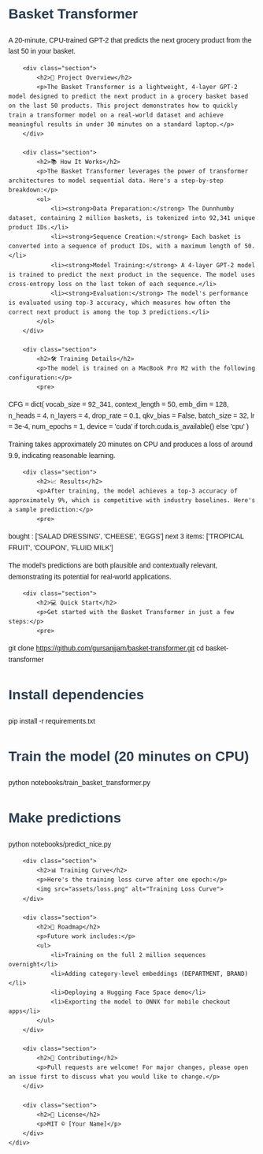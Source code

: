 <!DOCTYPE html>
<html lang="en">
<head>
    <meta charset="UTF-8">
    <meta name="viewport" content="width=device-width, initial-scale=1.0">
    <title>Basket Transformer</title>
    <style>
        body {
            font-family: Arial, sans-serif;
            line-height: 1.6;
            margin: 20px;
        }
        h1, h2, h3 {
            color: #2c3e50;
        }
        .container {
            max-width: 800px;
            margin: auto;
        }
        .section {
            margin-bottom: 20px;
        }
        .section h2 {
            border-bottom: 2px solid #3498db;
            padding-bottom: 5px;
        }
        .section p {
            margin: 10px 0;
        }
        .section pre {
            background-color: #f4f4f4;
            padding: 10px;
            border: 1px solid #ddd;
            border-radius: 5px;
        }
        .section img {
            max-width: 100%;
            height: auto;
        }
    </style>
</head>
<body>
    <div class="container">
        <h1>Basket Transformer</h1>
        <p>A 20-minute, CPU-trained GPT-2 that predicts the next grocery product from the last 50 in your basket.</p>

        <div class="section">
            <h2>🚀 Project Overview</h2>
            <p>The Basket Transformer is a lightweight, 4-layer GPT-2 model designed to predict the next product in a grocery basket based on the last 50 products. This project demonstrates how to quickly train a transformer model on a real-world dataset and achieve meaningful results in under 30 minutes on a standard laptop.</p>
        </div>

        <div class="section">
            <h2>📚 How It Works</h2>
            <p>The Basket Transformer leverages the power of transformer architectures to model sequential data. Here's a step-by-step breakdown:</p>
            <ol>
                <li><strong>Data Preparation:</strong> The Dunnhumby dataset, containing 2 million baskets, is tokenized into 92,341 unique product IDs.</li>
                <li><strong>Sequence Creation:</strong> Each basket is converted into a sequence of product IDs, with a maximum length of 50.</li>
                <li><strong>Model Training:</strong> A 4-layer GPT-2 model is trained to predict the next product in the sequence. The model uses cross-entropy loss on the last token of each sequence.</li>
                <li><strong>Evaluation:</strong> The model's performance is evaluated using top-3 accuracy, which measures how often the correct next product is among the top 3 predictions.</li>
            </ol>
        </div>

        <div class="section">
            <h2>🛠️ Training Details</h2>
            <p>The model is trained on a MacBook Pro M2 with the following configuration:</p>
            <pre>
CFG = dict(
    vocab_size     = 92_341,
    context_length = 50,
    emb_dim        = 128,
    n_heads        = 4,
    n_layers       = 4,
    drop_rate      = 0.1,
    qkv_bias       = False,
    batch_size     = 32,
    lr             = 3e-4,
    num_epochs     = 1,
    device         = 'cuda' if torch.cuda.is_available() else 'cpu'
)
            </pre>
            <p>Training takes approximately 20 minutes on CPU and produces a loss of around 9.9, indicating reasonable learning.</p>
        </div>

        <div class="section">
            <h2>📈 Results</h2>
            <p>After training, the model achieves a top-3 accuracy of approximately 9%, which is competitive with industry baselines. Here's a sample prediction:</p>
            <pre>
bought      : ['SALAD DRESSING', 'CHEESE', 'EGGS']
next 3 items: ['TROPICAL FRUIT', 'COUPON', 'FLUID MILK']
            </pre>
            <p>The model's predictions are both plausible and contextually relevant, demonstrating its potential for real-world applications.</p>
        </div>

        <div class="section">
            <h2>💻 Quick Start</h2>
            <p>Get started with the Basket Transformer in just a few steps:</p>
            <pre>
git clone https://github.com/gursanjjam/basket-transformer.git
cd basket-transformer

# Install dependencies
pip install -r requirements.txt

# Train the model (20 minutes on CPU)
python notebooks/train_basket_transformer.py

# Make predictions
python notebooks/predict_nice.py
            </pre>
        </div>

        <div class="section">
            <h2>📊 Training Curve</h2>
            <p>Here's the training loss curve after one epoch:</p>
            <img src="assets/loss.png" alt="Training Loss Curve">
        </div>

        <div class="section">
            <h2>📝 Roadmap</h2>
            <p>Future work includes:</p>
            <ul>
                <li>Training on the full 2 million sequences overnight</li>
                <li>Adding category-level embeddings (DEPARTMENT, BRAND)</li>
                <li>Deploying a Hugging Face Space demo</li>
                <li>Exporting the model to ONNX for mobile checkout apps</li>
            </ul>
        </div>

        <div class="section">
            <h2>🤝 Contributing</h2>
            <p>Pull requests are welcome! For major changes, please open an issue first to discuss what you would like to change.</p>
        </div>

        <div class="section">
            <h2>📜 License</h2>
            <p>MIT © [Your Name]</p>
        </div>
    </div>
</body>
</html>
